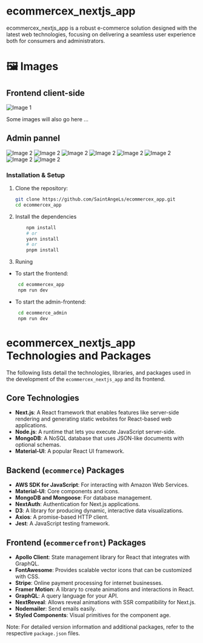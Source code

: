 
# ecommercex_nextjs_app

ecommercex_nextjs_app is a robust e-commerce solution designed with the latest web technologies, focusing on delivering a seamless user experience both for consumers and administrators.

# 🖼️  Images 
##  Frontend client-side
![Image 1](images/image1.png)

Some images will also go here ...
##  Admin pannel
![Image 2](images/imageAdmin_1_1.png)
![Image 2](images/imageAdmin_1_2.png)
![Image 2](images/imageAdmin_2.png)
![Image 2](images/imageAdmin_3.png)
![Image 2](images/imageAdmin_4.png)
![Image 2](images/imageAdmin_5.png)
![Image 2](images/imageAdmin_6.png)
![Image 2](images/imageAdmin_7.png)

### Installation & Setup

1. Clone the repository:
   ```bash
   git clone https://github.com/SaintAngeLs/ecommercex_app.git
   cd ecommercex_app
   ```
2. Install the dependencies
    ```bash
        npm install
        # or
        yarn install
        # or
        pnpm install
    ```
3. Runing
 - To start the frontend:
    ```bash 
     cd ecommercex_app
     npm run dev   
    ```
 - To start the admin-frontend:
    ```bash 
     cd ecommerce_admin
     npm run dev   
    ```

# ecommercex_nextjs_app Technologies and Packages

The following lists detail the technologies, libraries, and packages used in the development of the `ecommercex_nextjs_app` and its frontend.

## Core Technologies

- **Next.js**: A React framework that enables features like server-side rendering and generating static websites for React-based web applications.
- **Node.js**: A runtime that lets you execute JavaScript server-side.
- **MongoDB**: A NoSQL database that uses JSON-like documents with optional schemas.
- **Material-UI**: A popular React UI framework.

## Backend (`ecommerce`) Packages

- **AWS SDK for JavaScript**: For interacting with Amazon Web Services.
- **Material-UI**: Core components and icons.
- **MongoDB and Mongoose**: For database management.
- **NextAuth**: Authentication for Next.js applications.
- **D3**: A library for producing dynamic, interactive data visualizations.
- **Axios**: A promise-based HTTP client.
- **Jest**: A JavaScript testing framework.


## Frontend (`ecommercefront`) Packages

- **Apollo Client**: State management library for React that integrates with GraphQL.
- **FontAwesome**: Provides scalable vector icons that can be customized with CSS.
- **Stripe**: Online payment processing for internet businesses.
- **Framer Motion**: A library to create animations and interactions in React.
- **GraphQL**: A query language for your API.
- **NextReveal**: Allows reveal animations with SSR compatibility for Next.js.
- **Nodemailer**: Send emails easily.
- **Styled Components**: Visual primitives for the component age.


Note: For detailed version information and additional packages, refer to the respective `package.json` files.
